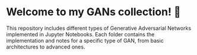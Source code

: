 # Welcome to my GANs collection! 🎨 
 This repository includes different types of Generative Adversarial Networks implemented in Jupyter Notebooks. Each folder contains the implementation and notes for a specific type of GAN, from basic architectures to advanced ones.
